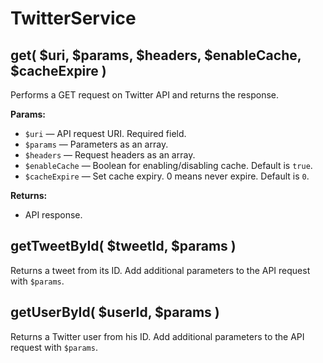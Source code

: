 # TwitterService

## get( $uri, $params, $headers, $enableCache, $cacheExpire )

Performs a GET request on Twitter API and returns the response.

**Params:**

- `$uri` — API request URI. Required field.
- `$params` — Parameters as an array.
- `$headers` — Request headers as an array.
- `$enableCache` — Boolean for enabling/disabling cache. Default is `true`.
- `$cacheExpire` — Set cache expiry. 0 means never expire. Default is `0`.

**Returns:**

- API response.

## getTweetById( $tweetId, $params )

Returns a tweet from its ID. Add additional parameters to the API request with `$params`.

## getUserById( $userId, $params )

Returns a Twitter user from his ID. Add additional parameters to the API request with `$params`.